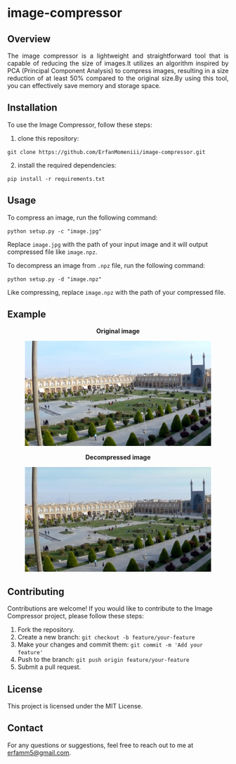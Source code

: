 # image-compressor

## Overview
<div align="justify">The image compressor is a lightweight and straightforward tool that is capable of reducing the size of images.It utilizes an algorithm inspired by PCA (Principal Component Analysis) to compress images, resulting in a size reduction of at least 50% compared to the original size.By using this tool, you can effectively save memory and storage space.</div>

## Installation
To use the Image Compressor, follow these steps:
1. clone this repository:
```git
git clone https://github.com/ErfanMomeniii/image-compressor.git
```
2. install the required dependencies:
```pip
pip install -r requirements.txt
```

## Usage
To compress an image, run the following command:
```
python setup.py -c "image.jpg"
```
Replace `image.jpg` with the path of your input image and it will output compressed file like `image.npz`.


To decompress an image from `.npz` file, run the following command:
```
python setup.py -d "image.npz"
```
Like compressing, replace `image.npz` with the path of your compressed file.

## Example
<div align="center" style="font-weight: bold">
<figure>
    <p align="center" style="width:50%; height: 50%"><figcaption>Original image</figcaption></p>
    <img src="assets/isfahan-o.jpg" alt="Image Description">
</figure>

<figure>
    <p align="center" style="width:50%; height: 50%"><figcaption>Decompressed image</figcaption></p>
    <img src="assets/isfahan-d.jpg" alt="Image Description">
</figure>
</div>

## Contributing

Contributions are welcome! If you would like to contribute to the Image Compressor project, please follow these steps:

1. Fork the repository.
2. Create a new branch: `git checkout -b feature/your-feature`
3. Make your changes and commit them: `git commit -m 'Add your feature'`
4. Push to the branch: `git push origin feature/your-feature`
5. Submit a pull request.

## License

This project is licensed under the MIT License.

## Contact

For any questions or suggestions, feel free to reach out to me at [erfamm5@gmail.com](mailto:erfamm5@gmail.com).
